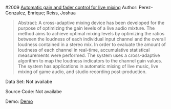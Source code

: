 #2009 [Automatic gain and fader control for live mixing](http://ieeexplore.ieee.org/document/5346498/)
Author: Perez-Gonzalez, Enrique; Reiss, Joshua
>Abstract: A cross-adaptive mixing device has been developed for the purpose of optimizing the gain levels of a live audio mixture. The method aims to achieve optimal mixing levels by optimizing the ratios between the loudness of each individual input channel and the overall loudness contained in a stereo mix. In order to evaluate the amount of loudness of each channel in real-time, accumulative statistical measurements were performed. The system uses a cross-adaptive algorithm to map the loudness indicators to the channel gain values. The system has applications in automatic mixing of live music, live mixing of game audio, and studio recording post-production.

Data Set: Not availabe

Source Code: Not availabe

Demo: [Demo](http://www.elec.qmul.ac.uk/digitalmusic/automaticmixin)

